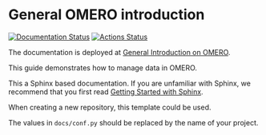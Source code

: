 # General OMERO introduction

[![Documentation Status](https://readthedocs.org/projects/omero-guide-introduction/badge/?version=latest)](https://omero-guides.readthedocs.io/en/latest/introduction/docs/index.html)
[![Actions Status](https://github.com/ome/omero-guide-introduction/workflows/sphinx/badge.svg)](https://github.com/ome/omero-guide-introduction/actions)

The documentation is deployed at [General Introduction on OMERO](https://omero-guides.readthedocs.io/en/latest/introduction/docs/index.html).

This guide demonstrates how to manage data in OMERO.


This a Sphinx based documentation. 
If you are unfamiliar with Sphinx, we recommend that you first read 
[Getting Started with Sphinx](https://docs.readthedocs.io/en/stable/intro/getting-started-with-sphinx.html).

When creating a new repository, this template could be used.

The values in ``docs/conf.py`` should be replaced by the name of your project.
